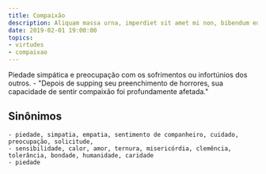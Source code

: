 ```yaml
---
title: Compaixão
description: Aliquam massa urna, imperdiet sit amet mi non, bibendum euismod est.
date: 2019-02-01 19:00:00
topics: 
- virtudes
- compaixao
---
```


Piedade simpática e preocupação com os sofrimentos ou infortúnios dos outros.
	- "Depois de supping seu preenchimento de horrores, sua capacidade de sentir compaixão foi profundamente afetada."

## Sinônimos
	- piedade, simpatia, empatia, sentimento de companheiro, cuidado, preocupação, solicitude, 
	- sensibilidade, calor, amor, ternura, misericórdia, clemência, tolerância, bondade, humanidade, caridade
	- piedade

